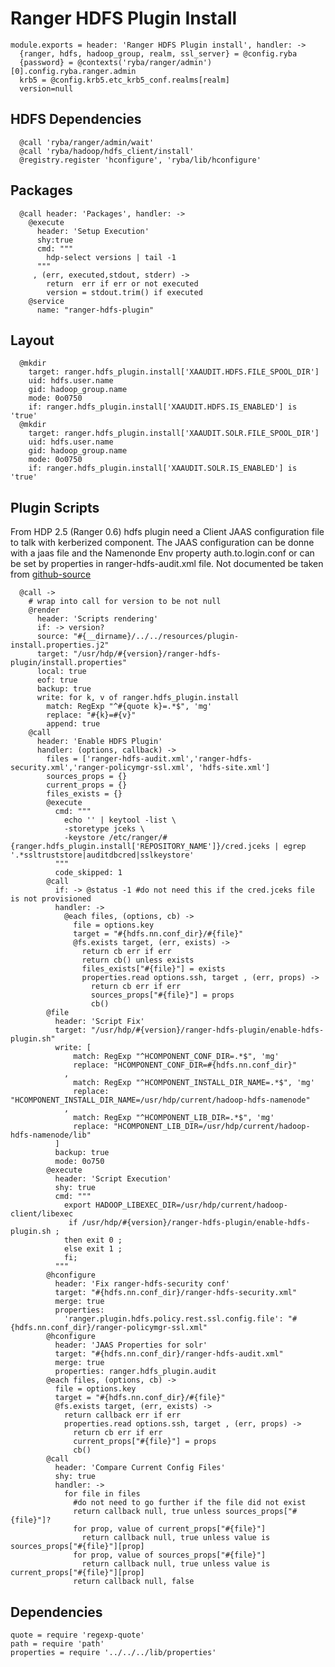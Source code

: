 # Ranger HDFS Plugin Install

    module.exports = header: 'Ranger HDFS Plugin install', handler: ->
      {ranger, hdfs, hadoop_group, realm, ssl_server} = @config.ryba
      {password} = @contexts('ryba/ranger/admin')[0].config.ryba.ranger.admin
      krb5 = @config.krb5.etc_krb5_conf.realms[realm]
      version=null

## HDFS Dependencies

      @call 'ryba/ranger/admin/wait'
      @call 'ryba/hadoop/hdfs_client/install'
      @registry.register 'hconfigure', 'ryba/lib/hconfigure'

## Packages

      @call header: 'Packages', handler: ->        
        @execute
          header: 'Setup Execution'
          shy:true
          cmd: """
            hdp-select versions | tail -1
          """
         , (err, executed,stdout, stderr) ->
            return  err if err or not executed
            version = stdout.trim() if executed
        @service
          name: "ranger-hdfs-plugin"

## Layout

      @mkdir
        target: ranger.hdfs_plugin.install['XAAUDIT.HDFS.FILE_SPOOL_DIR']
        uid: hdfs.user.name
        gid: hadoop_group.name
        mode: 0o0750
        if: ranger.hdfs_plugin.install['XAAUDIT.HDFS.IS_ENABLED'] is 'true'
      @mkdir
        target: ranger.hdfs_plugin.install['XAAUDIT.SOLR.FILE_SPOOL_DIR']
        uid: hdfs.user.name
        gid: hadoop_group.name
        mode: 0o0750
        if: ranger.hdfs_plugin.install['XAAUDIT.SOLR.IS_ENABLED'] is 'true'

## Plugin Scripts 
From HDP 2.5 (Ranger 0.6) hdfs plugin need a Client JAAS configuration file to
talk with kerberized component.
The JAAS configuration can be donne with a jaas file and the Namenonde Env property
auth.to.login.conf or can be set by properties in ranger-hdfs-audit.xml file.
Not documented be taken from [github-source][hdfs-plugin-source]

      @call ->
        # wrap into call for version to be not null
        @render
          header: 'Scripts rendering'
          if: -> version?
          source: "#{__dirname}/../../resources/plugin-install.properties.j2"
          target: "/usr/hdp/#{version}/ranger-hdfs-plugin/install.properties"
          local: true
          eof: true
          backup: true
          write: for k, v of ranger.hdfs_plugin.install
            match: RegExp "^#{quote k}=.*$", 'mg'
            replace: "#{k}=#{v}"
            append: true
        @call
          header: 'Enable HDFS Plugin'
          handler: (options, callback) ->
            files = ['ranger-hdfs-audit.xml','ranger-hdfs-security.xml','ranger-policymgr-ssl.xml', 'hdfs-site.xml']
            sources_props = {}
            current_props = {}
            files_exists = {}
            @execute
              cmd: """
                echo '' | keytool -list \
                -storetype jceks \
                -keystore /etc/ranger/#{ranger.hdfs_plugin.install['REPOSITORY_NAME']}/cred.jceks | egrep '.*ssltruststore|auditdbcred|sslkeystore'
              """
              code_skipped: 1 
            @call 
              if: -> @status -1 #do not need this if the cred.jceks file is not provisioned
              handler: ->
                @each files, (options, cb) ->
                  file = options.key
                  target = "#{hdfs.nn.conf_dir}/#{file}"
                  @fs.exists target, (err, exists) ->
                    return cb err if err
                    return cb() unless exists
                    files_exists["#{file}"] = exists
                    properties.read options.ssh, target , (err, props) ->
                      return cb err if err
                      sources_props["#{file}"] = props  
                      cb()   
            @file
              header: 'Script Fix'
              target: "/usr/hdp/#{version}/ranger-hdfs-plugin/enable-hdfs-plugin.sh"
              write: [
                  match: RegExp "^HCOMPONENT_CONF_DIR=.*$", 'mg'
                  replace: "HCOMPONENT_CONF_DIR=#{hdfs.nn.conf_dir}"
                ,   
                  match: RegExp "^HCOMPONENT_INSTALL_DIR_NAME=.*$", 'mg'
                  replace: "HCOMPONENT_INSTALL_DIR_NAME=/usr/hdp/current/hadoop-hdfs-namenode"
                ,
                  match: RegExp "^HCOMPONENT_LIB_DIR=.*$", 'mg'
                  replace: "HCOMPONENT_LIB_DIR=/usr/hdp/current/hadoop-hdfs-namenode/lib"
              ]
              backup: true
              mode: 0o750
            @execute
              header: 'Script Execution'
              shy: true
              cmd: """
                export HADOOP_LIBEXEC_DIR=/usr/hdp/current/hadoop-client/libexec
                 if /usr/hdp/#{version}/ranger-hdfs-plugin/enable-hdfs-plugin.sh ;
                then exit 0 ;
                else exit 1 ;
                fi;
              """
            @hconfigure
              header: 'Fix ranger-hdfs-security conf'
              target: "#{hdfs.nn.conf_dir}/ranger-hdfs-security.xml"
              merge: true
              properties:
                'ranger.plugin.hdfs.policy.rest.ssl.config.file': "#{hdfs.nn.conf_dir}/ranger-policymgr-ssl.xml"
            @hconfigure
              header: 'JAAS Properties for solr'
              target: "#{hdfs.nn.conf_dir}/ranger-hdfs-audit.xml"
              merge: true
              properties: ranger.hdfs_plugin.audit
            @each files, (options, cb) ->
              file = options.key
              target = "#{hdfs.nn.conf_dir}/#{file}"
              @fs.exists target, (err, exists) ->
                return callback err if err
                properties.read options.ssh, target , (err, props) ->
                  return cb err if err
                  current_props["#{file}"] = props
                  cb()                
            @call
              header: 'Compare Current Config Files'
              shy: true
              handler: ->
                for file in files
                  #do not need to go further if the file did not exist
                  return callback null, true unless sources_props["#{file}"]?
                  for prop, value of current_props["#{file}"]
                    return callback null, true unless value is sources_props["#{file}"][prop]
                  for prop, value of sources_props["#{file}"]
                    return callback null, true unless value is current_props["#{file}"][prop]
                  return callback null, false

## Dependencies

    quote = require 'regexp-quote'
    path = require 'path'
    properties = require '../../../lib/properties'


[hdfs-plugin]:(https://docs.hortonworks.com/HDPDocuments/HDP2/HDP-2.4.0/bk_installing_manually_book/content/installing_ranger_plugins.html#installing_ranger_hdfs_plugin)
[hdfs-plugin-source]: https://github.com/apache/incubator-ranger/blob/ranger-0.6/agents-audit/src/main/java/org/apache/ranger/audit/utils/InMemoryJAASConfiguration.java
